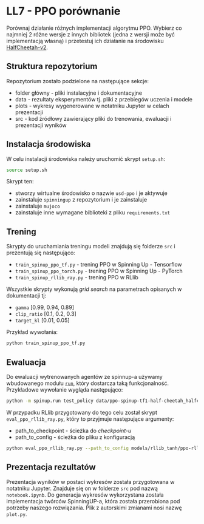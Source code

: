 # LL7 - PPO porównanie

Porównaj działanie różnych implementacji algorytmu PPO. Wybierz co najmniej 2 różne wersje z innych bibliotek (jedna z wersji może być implementacją własną) i przetestuj ich działanie na środowisku [HalfCheetah-v2](https://gym.openai.com/envs/HalfCheetah-v2/).

## Struktura repozytorium
Repozytorium zostało podzielone na następujące sekcje:
* folder główny - pliki instalacyjne i dokumentacyjne
* data - rezultaty eksperymentów tj. pliki z przebiegów uczenia i modele
* plots - wykresy wygenerowane w notatniku Jupyter w celach prezentacji
* src - kod źródłowy zawierający pliki do trenowania, ewaluacji i prezentacji wyników

## Instalacja środowiska
W celu instalacji środowiska należy uruchomić skrypt `setup.sh`:
```sh
source setup.sh
```
Skrypt ten:
* stworzy wirtualne środowisko o nazwie `usd-ppo` i je aktywuje
* zainstaluje `spinningup` z repozytorium i je zainstaluje
* zainstaluje `mujoco`
* zainstaluje inne wymagane biblioteki z pliku `requirements.txt`
## Trening
Skrypty do uruchamiania treningu modeli znajdują się folderze `src` i prezentują się następująco:
* `train_spinup_ppo_tf.py` - trening PPO w Spinning Up - Tensorflow
* `train_spinup_ppo_torch.py` - trening PPO w Spinning Up - PyTorch
* `train_spinup_rllib_ray.py` - trening PPO w RLlib

Wszystkie skrypty wykonują *grid search* na parametrach opisanych w dokumentacji tj:
* `gamma` [0.99, 0.94, 0.89]
* `clip_ratio` [0.1, 0.2, 0.3]
* `target_kl` [0.01, 0.05]

Przykład wywołania:
```sh
python train_spinup_ppo_tf.py
```
## Ewaluacja
Do ewaluacji wytrenowanych agentów ze spinnup-a używamy wbudowanego modułu [`run`](https://spinningup.openai.com/en/latest/user/saving_and_loading.html#if-environment-saves-successfully), który dostarcza taką funkcjonalność. Przykładowe wywołanie wygląda następująco:
```sh
python -m spinup.run test_policy data/ppo-spinup-tf1-half-cheetah_halfcheetah-v2_gam0-89_cli0-1_tar0-01/ppo-spinup-tf1-half-cheetah_halfcheetah-v2_gam0-89_cli0-1_tar0-01_s50
```


W przypadku RLlib przygotowany do tego celu został skrypt `eval_ppo_rllib_ray.py`, który to przyjmuje następujące argumenty:
* path_to_checkpoint - ścieżka do *checkpoint-u*
* path_to_config - ścieżka do pliku z konfiguracją

```sh
python eval_ppo_rllib_ray.py --path_to_config models/rllib_tanh/ppo-rllib-half-cheetah-tanh-gamma0_89-clip_ratio0_1-target_kl0_01-v0.json --path_to_checkpoint models/rllib_tanh/ppo-rllib-half-cheetah-tanh-gamma0_89-clip_ratio0_1-target_kl0_01-v0/checkpoint_001000/checkpoint-1000
```
## Prezentacja rezultatów
Prezentacja wyników w postaci wykresów została przygotowana w notatniku Jupyter. Znajduje się on w folderze `src` pod nazwą `notebook.ipynb`. Do generacja wykresów wykorzystana została implementacja twórców SpinningUP-a, która została przerobiona pod potrzeby naszego rozwiązania. Plik z autorskimi zmianami nosi nazwę `plot.py`.